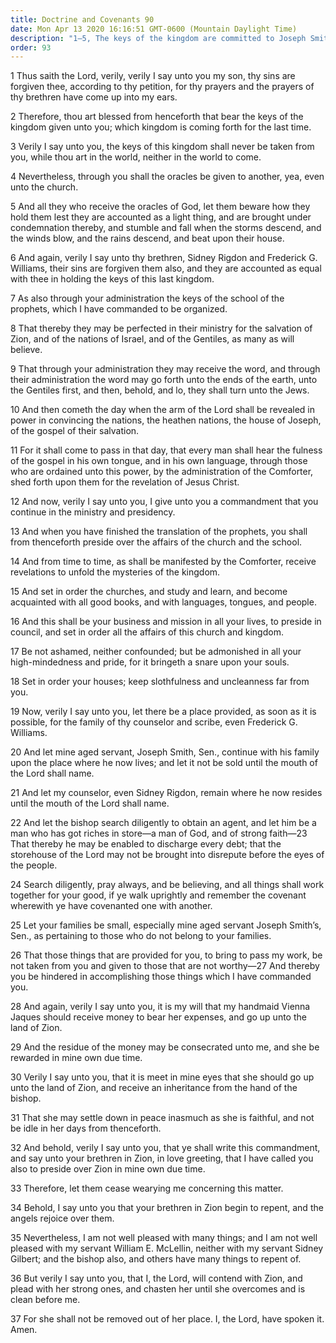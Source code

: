```yaml
---
title: Doctrine and Covenants 90
date: Mon Apr 13 2020 16:16:51 GMT-0600 (Mountain Daylight Time)
description: "1–5, The keys of the kingdom are committed to Joseph Smith and through him to the Church; 6–7, Sidney Rigdon and Frederick G. Williams are to serve in the First Presidency; 8–11, The gospel is to be preached to the nations of Israel, to the Gentiles, and to the Jews, every man hearing in his own tongue; 12–18, Joseph Smith and his counselors are to set the Church in order; 19–37, Various individuals are counseled by the Lord to walk uprightly and serve in His kingdom."
order: 93
---
```


1 Thus saith the Lord, verily, verily I say unto you my son, thy sins are forgiven thee, according to thy petition, for thy prayers and the prayers of thy brethren have come up into my ears.

2 Therefore, thou art blessed from henceforth that bear the keys of the kingdom given unto you; which kingdom is coming forth for the last time.

3 Verily I say unto you, the keys of this kingdom shall never be taken from you, while thou art in the world, neither in the world to come.

4 Nevertheless, through you shall the oracles be given to another, yea, even unto the church.

5 And all they who receive the oracles of God, let them beware how they hold them lest they are accounted as a light thing, and are brought under condemnation thereby, and stumble and fall when the storms descend, and the winds blow, and the rains descend, and beat upon their house.

6 And again, verily I say unto thy brethren, Sidney Rigdon and Frederick G. Williams, their sins are forgiven them also, and they are accounted as equal with thee in holding the keys of this last kingdom.

7 As also through your administration the keys of the school of the prophets, which I have commanded to be organized.

8 That thereby they may be perfected in their ministry for the salvation of Zion, and of the nations of Israel, and of the Gentiles, as many as will believe.

9 That through your administration they may receive the word, and through their administration the word may go forth unto the ends of the earth, unto the Gentiles first, and then, behold, and lo, they shall turn unto the Jews.

10 And then cometh the day when the arm of the Lord shall be revealed in power in convincing the nations, the heathen nations, the house of Joseph, of the gospel of their salvation.

11 For it shall come to pass in that day, that every man shall hear the fulness of the gospel in his own tongue, and in his own language, through those who are ordained unto this power, by the administration of the Comforter, shed forth upon them for the revelation of Jesus Christ.

12 And now, verily I say unto you, I give unto you a commandment that you continue in the ministry and presidency.

13 And when you have finished the translation of the prophets, you shall from thenceforth preside over the affairs of the church and the school.

14 And from time to time, as shall be manifested by the Comforter, receive revelations to unfold the mysteries of the kingdom.

15 And set in order the churches, and study and learn, and become acquainted with all good books, and with languages, tongues, and people.

16 And this shall be your business and mission in all your lives, to preside in council, and set in order all the affairs of this church and kingdom.

17 Be not ashamed, neither confounded; but be admonished in all your high-mindedness and pride, for it bringeth a snare upon your souls.

18 Set in order your houses; keep slothfulness and uncleanness far from you.

19 Now, verily I say unto you, let there be a place provided, as soon as it is possible, for the family of thy counselor and scribe, even Frederick G. Williams.

20 And let mine aged servant, Joseph Smith, Sen., continue with his family upon the place where he now lives; and let it not be sold until the mouth of the Lord shall name.

21 And let my counselor, even Sidney Rigdon, remain where he now resides until the mouth of the Lord shall name.

22 And let the bishop search diligently to obtain an agent, and let him be a man who has got riches in store—a man of God, and of strong faith—23 That thereby he may be enabled to discharge every debt; that the storehouse of the Lord may not be brought into disrepute before the eyes of the people.

24 Search diligently, pray always, and be believing, and all things shall work together for your good, if ye walk uprightly and remember the covenant wherewith ye have covenanted one with another.

25 Let your families be small, especially mine aged servant Joseph Smith’s, Sen., as pertaining to those who do not belong to your families.

26 That those things that are provided for you, to bring to pass my work, be not taken from you and given to those that are not worthy—27 And thereby you be hindered in accomplishing those things which I have commanded you.

28 And again, verily I say unto you, it is my will that my handmaid Vienna Jaques should receive money to bear her expenses, and go up unto the land of Zion.

29 And the residue of the money may be consecrated unto me, and she be rewarded in mine own due time.

30 Verily I say unto you, that it is meet in mine eyes that she should go up unto the land of Zion, and receive an inheritance from the hand of the bishop.

31 That she may settle down in peace inasmuch as she is faithful, and not be idle in her days from thenceforth.

32 And behold, verily I say unto you, that ye shall write this commandment, and say unto your brethren in Zion, in love greeting, that I have called you also to preside over Zion in mine own due time.

33 Therefore, let them cease wearying me concerning this matter.

34 Behold, I say unto you that your brethren in Zion begin to repent, and the angels rejoice over them.

35 Nevertheless, I am not well pleased with many things; and I am not well pleased with my servant William E. McLellin, neither with my servant Sidney Gilbert; and the bishop also, and others have many things to repent of.

36 But verily I say unto you, that I, the Lord, will contend with Zion, and plead with her strong ones, and chasten her until she overcomes and is clean before me.

37 For she shall not be removed out of her place. I, the Lord, have spoken it. Amen.
